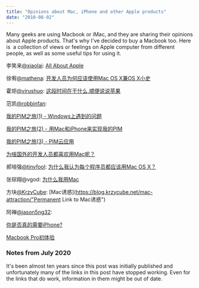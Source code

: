 ```yaml
---
title: "Opinions about Mac, iPhone and other Apple products"
date: "2010-08-02"
---
```


Many geeks are using Macbook or iMac, and they are sharing their opinions about Apple products. That's why I've decided to buy a Macbook too. Here is  a collection of views or feelings on Apple computer from different people, as well as some useful tips for using it.

李笑来[@xiaolai](https://twitter.com/xiaolai): [All About Apple](https://www.lixiaolai.com/apple)

徐宥[@mathena](https://twitter.com/mathena): [开发人员为何应该使用Mac OS X兼OS X小史](https://blog.youxu.info/2010/02/28/why-mac-os-x-for-programmers/)

霍炬[@virushuo](https://twitter.com/virushuo): [这段时间在干什么,顺便说说苹果](https://blog.devep.net/virushuo/2006/04/06/apple-and-my-situation.html)

范凯[@robbinfan](https://twitter.com/robbinfan):

[我的PIM之旅(1) - Windows上遇到的问题](https://iteye.com/blog/robbin-429059)

[我的PIM之旅(2) - 用Mac和iPhone来实现我的PIM](https://iteye.com/blog/robbin-601408)

[我的PIM之旅(3) - PIM云应用](https://iteye.com/blog/robbin-453186)

[为啥国外的开发人员都喜欢用Mac呢？](https://iteye.com/blog/robbin-362445)

郝培强[@tinyfool](https://twitter.com/tinyfool): [为什么我认为每个程序员都应该用Mac OS X？](https://tiny4.org/blog/2010/02/why-programmers-should-use-mac-os-x/)

张琮翔@vgod: [为什么我用Mac](https://blog.vgod.tw/2010/05/26/why-i-use-mac/ "Permanent Link to 为什么我用Mac")

方块[@KrzyCube](https://www.twitter.com/krzycube): [Mac诱惑](https://blog.krzycube.net/mac-attraction/"Permanent Link to Mac诱惑")

阿禅[@jason5ng32](https://www.twitter.com/jason5ng32):

[你是否真的需要iPhone?](https://www.kenengba.com/post/765.html)

[Macbook Pro初体验](https://www.kenengba.com/post/2934.html)

### Notes from July 2020

It's been almost ten years since this post was initially published and
unfortunately many of the links in this post have stopped working. Even for
the links that do work, information in them might be out of date.

